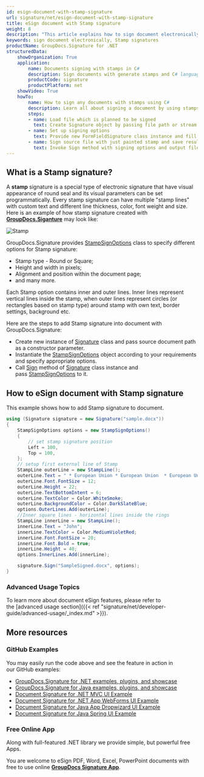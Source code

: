 ```yaml
---
id: esign-document-with-stamp-signature
url: signature/net/esign-document-with-stamp-signature
title: eSign document with Stamp signature
weight: 8
description: "This article explains how to sign document electronically with generated Stamp signatures by GroupDocs.Signature API."
keywords: sign document electronically, Stamp signatures
productName: GroupDocs.Signature for .NET
structuredData:
    showOrganization: True
    application:    
        name: Documents signing with stamps in C#    
        description: Sign documents with generate stamps and C# language by GroupDocs.Signature for .NET APIs
        productCode: signature
        productPlatform: net 
    showVideo: True
    howTo:
        name: How to sign any documents with stamps using C# 
        description: Learn all about signing a document by using stamps and C#
        steps:
        - name: Load file which is planned to be signed
          text: Create Signature object by passing file path or stream as a constructor parameter.
        - name: Set up signing options 
          text: Provide new FormFieldSignature class instance and fill all demanded data.
        - name: Sign source file with just painted stamp and save result 
          text: Invoke Sign method with signing options and output file path or stream.
---
```

## What is a Stamp signature?

A **stamp** signature is a special type of electronic signature that have visual appearance of round seal and its visual parameters can be set programmatically.
Every stamp signature can have multiple "stamp lines" with custom text and different line thickness, color, font weight and size. Here is an example of how stamp signature created with [**GroupDocs.Siganture**](https://products.groupdocs.com/signature/net) may look like:

![Stamp](signature/net/images/esign-document-with-stamp-signature.png)

GroupDocs.Signature provides [StampSignOptions](https://apireference.groupdocs.com/net/signature/groupdocs.signature.options/stampsignoptions) class to specify different options for Stamp signature:

* Stamp type - Round or Square;
* Height and width in pixels;
* Alignment and position within the document page;
* and many more.

Each Stamp option contains inner and outer lines. Inner lines represent vertical lines inside the stamp, when outer lines represent circles (or rectangles based on stamp type) around stamp with own text, border settings, background etc.

Here are the steps to add Stamp signature into document with GroupDocs.Signature:

* Create new instance of [Signature](https://reference.groupdocs.com/signature/net/groupdocs.signature/signature) class and pass source document path as a constructor parameter.
* Instantiate the [StampSignOptions](https://apireference.groupdocs.com/net/signature/groupdocs.signature.options/stampsignoptions) object according to your requirements and specify appropriate options.
* Call [Sign](https://reference.groupdocs.com/signature/net/groupdocs.signature/signature/sign/) method of [Signature](https://reference.groupdocs.com/signature/net/groupdocs.signature/signature) class instance and pass [StampSignOptions](https://apireference.groupdocs.com/net/signature/groupdocs.signature.options/stampsignoptions) to it.

## How to eSign document with Stamp signature

This example shows how to add Stamp signature to document.

```csharp
using (Signature signature = new Signature("sample.docx"))
{
    StampSignOptions options = new StampSignOptions()
    {
        // set stamp signature position
        Left = 100,
        Top = 100,
    };
    // setup first external line of Stamp
    StampLine outerLine = new StampLine();
    outerLine.Text = " * European Union * European Union  * European Union  *";
    outerLine.Font.FontSize = 12;
    outerLine.Height = 22;
    outerLine.TextBottomIntent = 6;
    outerLine.TextColor = Color.WhiteSmoke;
    outerLine.BackgroundColor = Color.DarkSlateBlue;
    options.OuterLines.Add(outerLine);
    //Inner square lines - horizontal lines inside the rings
    StampLine innerLine = new StampLine();
    innerLine.Text = "John";
    innerLine.TextColor = Color.MediumVioletRed;
    innerLine.Font.FontSize = 20;
    innerLine.Font.Bold = true;
    innerLine.Height = 40;
    options.InnerLines.Add(innerLine);

    signature.Sign("SampleSigned.docx", options);
}
```

### Advanced Usage Topics

To learn more about document eSign features, please refer to the [advanced usage section]({{< ref "signature/net/developer-guide/advanced-usage/_index.md" >}}).

## More resources

### GitHub Examples

You may easily run the code above and see the feature in action in our GitHub examples:

* [GroupDocs.Signature for .NET examples, plugins, and showcase](https://github.com/groupdocs-signature/GroupDocs.Signature-for-.NET)
* [GroupDocs.Signature for Java examples, plugins, and showcase](https://github.com/groupdocs-signature/GroupDocs.Signature-for-Java)
* [Document Signature for .NET MVC UI Example](https://github.com/groupdocs-signature/GroupDocs.Signature-for-.NET-MVC)
* [Document Signature for .NET App WebForms UI Example](https://github.com/groupdocs-signature/GroupDocs.Signature-for-.NET-WebForms)
* [Document Signature for Java App Dropwizard UI Example](https://github.com/groupdocs-signature/GroupDocs.Signature-for-Java-Dropwizard)
* [Document Signature for Java Spring UI Example](https://github.com/groupdocs-signature/GroupDocs.Signature-for-Java-Spring)

### Free Online App

Along with full-featured .NET library we provide simple, but powerful free Apps.

You are welcome to eSign PDF, Word, Excel, PowerPoint documents with free to use online **[GroupDocs Signature App](https://products.groupdocs.app/signature)**.